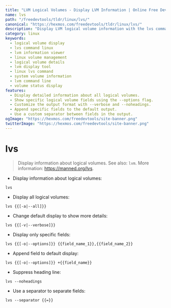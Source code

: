 ```yaml
---
title: "LVM Logical Volumes - Display LVM Information | Online Free DevTools by Hexmos"
name: lvs
path: "/freedevtools/tldr/linux/lvs/"
canonical: "https://hexmos.com/freedevtools/tldr/linux/lvs/"
description: "Display LVM logical volume information with the lvs command.  Manage and view your logical volumes efficiently. Free online tool, no registration required."
category: linux
keywords:
  - logical volume display
  - lvs command linux
  - lvm information viewer
  - linux volume management
  - logical volume details
  - lvm display tool
  - linux lvs command
  - system volume information
  - lvm command line
  - volume status display
features:
  - Display detailed information about all logical volumes.
  - Show specific logical volume fields using the --options flag.
  - Customize the output format with --verbose and --noheadings.
  - Append specific fields to the default output.
  - Use a custom separator between fields in the output.
ogImage: "https://hexmos.com/freedevtools/site-banner.png"
twitterImage: "https://hexmos.com/freedevtools/site-banner.png"
---
```


# lvs

> Display information about logical volumes.
> See also: `lvm`.
> More information: <https://manned.org/lvs>.

- Display information about logical volumes:

`lvs`

- Display all logical volumes:

`lvs {{[-a|--all]}}`

- Change default display to show more details:

`lvs {{[-v|--verbose]}}`

- Display only specific fields:

`lvs {{[-o|--options]}} {{field_name_1}},{{field_name_2}}`

- Append field to default display:

`lvs {{[-o|--options]}} +{{field_name}}`

- Suppress heading line:

`lvs --noheadings`

- Use a separator to separate fields:

`lvs --separator {{=}}`
